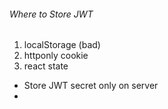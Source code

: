###### Where to Store JWT
1. localStorage (bad)
2. httponly cookie
3. react state

- Store JWT secret only on server
- 